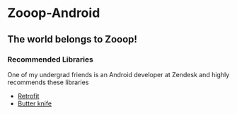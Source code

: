 # Zooop-Android
## The world belongs to Zooop!
### Recommended Libraries
One of my undergrad friends is an Android developer at Zendesk and highly recommends these libraries
- <a href="http://square.github.io/retrofit/">Retrofit</a>
- <a href="http://jakewharton.github.io/butterknife/">Butter knife</a>
